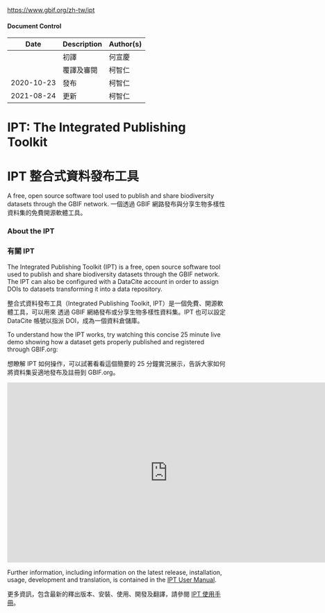 https://www.gbif.org/zh-tw/ipt

#### Document Control
| Date | Description | Author(s) |
| ---- | ----------- | --------- |
|      | 初譯        | 何宣慶    |
|      | 覆譯及審閱  | 柯智仁    |
| 2020-10-23 | 發布 | 柯智仁 |
| 2021-08-24 | 更新 | 柯智仁 |


# IPT: The Integrated Publishing Toolkit
# IPT 整合式資料發布工具

A free, open source software tool used to publish and share biodiversity datasets through the GBIF network.
一個透過 GBIF 網路發布與分享生物多樣性資料集的免費開源軟體工具。
 

### About the IPT
### 有關 IPT

The Integrated Publishing Toolkit (IPT) is a free, open source software tool used to publish and share biodiversity datasets through the GBIF network. The IPT can also be configured with a DataCite account in order to assign DOIs to datasets transforming it into a data repository. 

整合式資料發布工具（Integrated Publishing Toolkit, IPT）是一個免費、開源軟體工具，可以用來 透過 GBIF 網絡發布或分享生物多樣性資料集。IPT 也可以設定 DataCite 帳號以指派 DOI，成為一個資料倉儲庫。

To understand how the IPT works, try watching this concise 25 minute live demo showing how a dataset gets properly published and registered through GBIF.org:

想瞭解 IPT 如何操作，可以試著看看這個簡要的 25 分鐘實況展示，告訴大家如何將資料集妥適地發布及註冊到 GBIF.org。

<iframe width="738" height="415" src="https://www.youtube.com/embed/eDH9IoTrMVE?rel=0&amp;showinfo=0" frameborder="0" allowfullscreen></iframe>

Further information, including information on the latest release, installation, usage, development and translation, is contained in the [IPT User Manual](https://ipt.gbif.org/manual/).

更多資訊，包含最新的釋出版本、安裝、使用、開發及翻譯，請參閱 [IPT 使用手冊](https://ipt.gbif.org/manual/)。